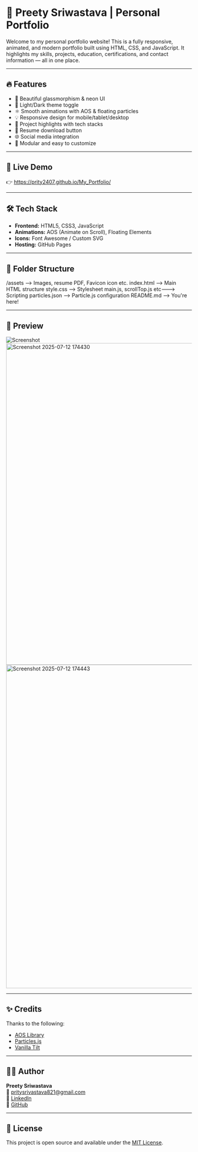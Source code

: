 # 💼 Preety Sriwastava | Personal Portfolio

Welcome to my personal portfolio website! This is a fully responsive, animated, and modern portfolio built using HTML, CSS, and JavaScript. It highlights my skills, projects, education, certifications, and contact information — all in one place.

---

## 🔥 Features

- 🎨 Beautiful glassmorphism & neon UI
- 🌙 Light/Dark theme toggle
- ⚛️ Smooth animations with AOS & floating particles
- 💡 Responsive design for mobile/tablet/desktop
- 🧠 Project highlights with tech stacks
- 📜 Resume download button
- 🌐 Social media integration
- 🧩 Modular and easy to customize

---

## 🚀 Live Demo

👉 https://prity2407.github.io/My_Portfolio/

---

## 🛠️ Tech Stack

- **Frontend:** HTML5, CSS3, JavaScript
- **Animations:** AOS (Animate on Scroll), Floating Elements
- **Icons:** Font Awesome / Custom SVG
- **Hosting:** GitHub Pages

---


## 📂 Folder Structure

/assets --> Images, resume PDF, Favicon icon etc.
index.html --> Main HTML structure
style.css --> Stylesheet
main.js, scrollTop.js etc---> Scripting 
particles.json --> Particle.js configuration
README.md --> You're here!



---

## 📸 Preview

![Screenshot](assets/preview.png)<img width="1850" height="873" alt="Screenshot 2025-07-12 174430" src="https://github.com/user-attachments/assets/1e661025-f492-4c66-b76a-f7e41ec3c62e" />
<img width="1858" height="878" alt="Screenshot 2025-07-12 174443" src="https://github.com/user-attachments/assets/cb8fdd62-0702-48b5-8577-b2b81773ec02" />



---

## ✨ Credits

Thanks to the following:
- [AOS Library](https://michalsnik.github.io/aos/)
- [Particles.js](https://vincentgarreau.com/particles.js/)
- [Vanilla Tilt](https://micku7zu.github.io/vanilla-tilt.js/)

---

## 🧑‍💻 Author

**Preety Sriwastava**  
📧 [pritysrivastava821@gmail.com](mailto:pritysrivastava821@gmail.com)  
🔗 [LinkedIn](https://www.linkedin.com/in/preety-sriwastava-5b3b33261/)  
🐙 [GitHub](https://github.com/prity2407)

---

## 📌 License

This project is open source and available under the [MIT License](LICENSE).
